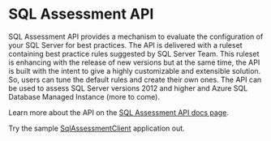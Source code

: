 # SQL Assessment API

SQL Assessment API provides a mechanism to evaluate the configuration of your SQL Server for best practices. The API is delivered with a ruleset containing best practice rules suggested by SQL Server Team. This ruleset is enhancing with the release of new versions but at the same time, the API is built with the intent to give a highly customizable and extensible solution. So, users can tune the default rules and create their own ones. The API can be used to assess SQL Server versions 2012 and higher and Azure SQL Database Managed Instance (more to come).

Learn more about the API on the [SQL Assessment API docs page](https://docs.microsoft.com/sql/sql-assessment-api/sql-assessment-api-overview).

Try the sample [SqlAssessmentClient](https://github.com/microsoft/sql-server-samples/blob/master/samples/manage/sql-assessment-api/SqlAssessmentClient) application out.
